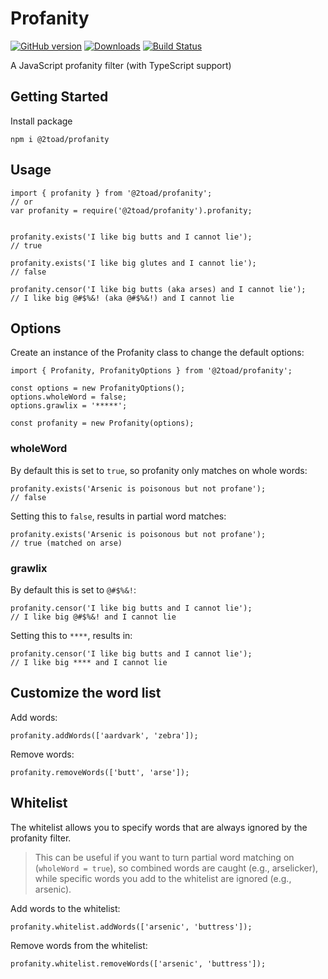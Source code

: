 # Profanity

[![GitHub version](https://badge.fury.io/gh/2Toad%2FProfanity.svg)](https://badge.fury.io/gh/2Toad%2FProfanity)
[![Downloads](https://img.shields.io/npm/dm/@2toad/profanity.svg)](https://www.npmjs.com/package/@2toad/profanity)
[![Build Status](https://travis-ci.org/2Toad/Profanity.svg?branch=master)](https://travis-ci.org/2Toad/Profanity)

A JavaScript profanity filter (with TypeScript support)

## Getting Started

Install package

```
npm i @2toad/profanity
```

## Usage

```
import { profanity } from '@2toad/profanity';
// or
var profanity = require('@2toad/profanity').profanity;


profanity.exists('I like big butts and I cannot lie');
// true

profanity.exists('I like big glutes and I cannot lie');
// false

profanity.censor('I like big butts (aka arses) and I cannot lie');
// I like big @#$%&! (aka @#$%&!) and I cannot lie
```

## Options
Create an instance of the Profanity class to change the default options:

```
import { Profanity, ProfanityOptions } from '@2toad/profanity';

const options = new ProfanityOptions();
options.wholeWord = false;
options.grawlix = '*****';

const profanity = new Profanity(options);
```

### wholeWord

By default this is set to `true`, so profanity only matches on whole words:
```
profanity.exists('Arsenic is poisonous but not profane');
// false
```

Setting this to `false`, results in partial word matches:
```
profanity.exists('Arsenic is poisonous but not profane');
// true (matched on arse)
```

### grawlix

By default this is set to `@#$%&!`:
```
profanity.censor('I like big butts and I cannot lie');
// I like big @#$%&! and I cannot lie
```

Setting this to `****`, results in:
```
profanity.censor('I like big butts and I cannot lie');
// I like big **** and I cannot lie
```

## Customize the word list

Add words:
```
profanity.addWords(['aardvark', 'zebra']);
```

Remove words:
```
profanity.removeWords(['butt', 'arse']);
```

## Whitelist
The whitelist allows you to specify words that are always ignored by the profanity filter.

>This can be useful if you want to turn partial word matching on (`wholeWord = true`), so combined words are caught (e.g., arselicker), while specific words you add to the whitelist are ignored (e.g., arsenic).

Add words to the whitelist:
```
profanity.whitelist.addWords(['arsenic', 'buttress']);
```

Remove words from the whitelist:
```
profanity.whitelist.removeWords(['arsenic', 'buttress']);
```
